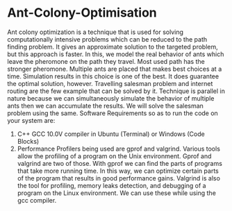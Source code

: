 # Ant-Colony-Optimisation
Ant colony optimization is a technique that is used for solving computationally intensive problems which can be reduced to the path finding problem. 
It gives an approximate solution to the targeted problem, but this approach is faster. 
In this, we model the real behavior of ants which leave the pheromone on the path they travel. 
Most used path has the stronger pheromone. Multiple ants are placed that makes best choices at a time. 
Simulation results in this choice is one of the best. It does guarantee the optimal solution, however. 
Travelling salesman problem and internet routing are the few example that can be solved by it. 
Technique is parallel in nature because we can simultaneously simulate the behavior of multiple ants then we can accumulate the results. 
We will solve the salesman problem using the same.
Software Requirements so as to run the code on your system are:
1)	C++ GCC 10.0V compiler in Ubuntu (Terminal) or Windows (Code Blocks)
2)	Performance Profilers being used are gprof and valgrind.
Various tools allow the profiling of a program on the Unix environment. 
Gprof and valgrind are two of those. With gprof we can find the parts of programs that take more running time. 
In this way, we can optimize certain parts of the program that results in good performance gains. 
Valgrind is also the tool for profiling, memory leaks detection, and debugging of a program on the Linux environment. 
We can use these while using the gcc compiler.

